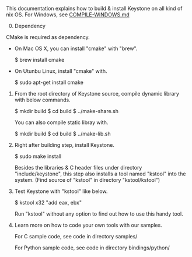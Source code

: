 This documentation explains how to build & install Keystone on all kind of nix OS.
For Windows, see [COMPILE-WINDOWS.md](COMPILE-WINDOWS.md)


0. Dependency

CMake is required as dependency.

- On Mac OS X, you can install "cmake" with "brew".

    $ brew install cmake

- On Utunbu Linux, install "cmake" with.

    $ sudo apt-get install cmake


1. From the root directory of Keystone source, compile dynamic library
   with below commands.

    $ mkdir build
    $ cd build
    $ ../make-share.sh

   You can also compile static libray with.

    $ mkdir build
    $ cd build
    $ ../make-lib.sh


2. Right after building step, install Keystone.

    $ sudo make install

   Besides the libraries & C header files under directory "include/keystone",
   this step also installs a tool named "kstool" into the system.
   (Find source of "kstool" in directory "kstool/kstool")


3. Test Keystone with "kstool" like below.

    $ kstool x32 "add eax, ebx"

   Run "kstool" without any option to find out how to use this handy tool.


4. Learn more on how to code your own tools with our samples.

   For C sample code, see code in directory samples/

   For Python sample code, see code in directory bindings/python/
